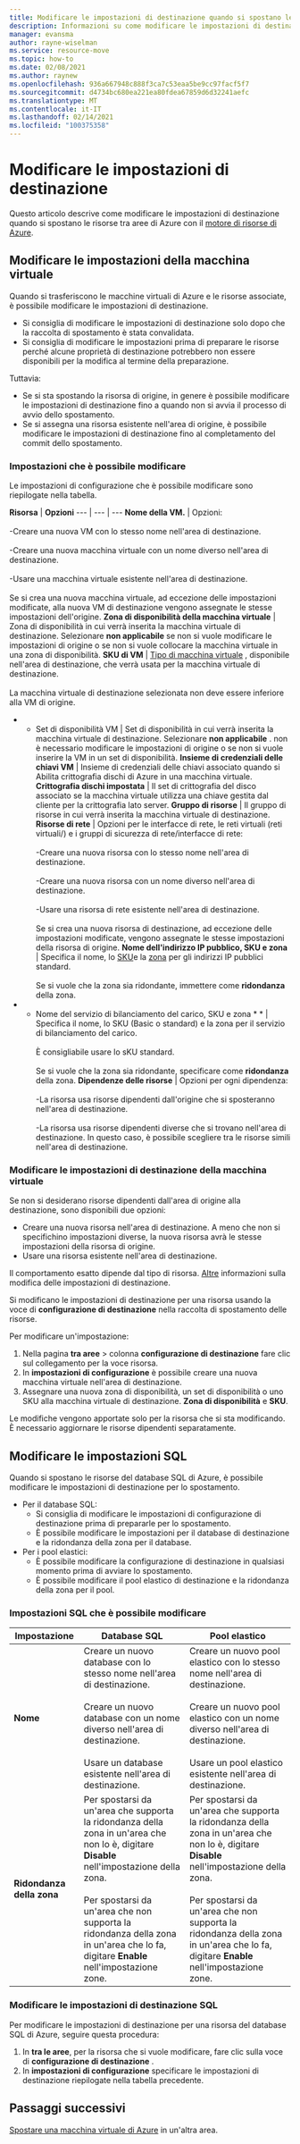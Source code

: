 ```yaml
---
title: Modificare le impostazioni di destinazione quando si spostano le VM di Azure tra le aree con Azure Resource Mover
description: Informazioni su come modificare le impostazioni di destinazione quando si spostano le VM di Azure tra le aree con Azure Resource Mover.
manager: evansma
author: rayne-wiselman
ms.service: resource-move
ms.topic: how-to
ms.date: 02/08/2021
ms.author: raynew
ms.openlocfilehash: 936a667948c888f3ca7c53eaa5be9cc97facf5f7
ms.sourcegitcommit: d4734bc680ea221ea80fdea67859d6d32241aefc
ms.translationtype: MT
ms.contentlocale: it-IT
ms.lasthandoff: 02/14/2021
ms.locfileid: "100375358"
---
```

# <a name="modify-destination-settings"></a>Modificare le impostazioni di destinazione

Questo articolo descrive come modificare le impostazioni di destinazione quando si spostano le risorse tra aree di Azure con il [motore di risorse di Azure](overview.md).


## <a name="modify-vm-settings"></a>Modificare le impostazioni della macchina virtuale

Quando si trasferiscono le macchine virtuali di Azure e le risorse associate, è possibile modificare le impostazioni di destinazione. 

- Si consiglia di modificare le impostazioni di destinazione solo dopo che la raccolta di spostamento è stata convalidata.
- Si consiglia di modificare le impostazioni prima di preparare le risorse perché alcune proprietà di destinazione potrebbero non essere disponibili per la modifica al termine della preparazione.

Tuttavia:
- Se si sta spostando la risorsa di origine, in genere è possibile modificare le impostazioni di destinazione fino a quando non si avvia il processo di avvio dello spostamento.
- Se si assegna una risorsa esistente nell'area di origine, è possibile modificare le impostazioni di destinazione fino al completamento del commit dello spostamento.

### <a name="settings-you-can-modify"></a>Impostazioni che è possibile modificare

Le impostazioni di configurazione che è possibile modificare sono riepilogate nella tabella.

**Risorsa** | **Opzioni** 
--- | --- | --- 
**Nome della VM.** | Opzioni:<br/><br/> -Creare una nuova VM con lo stesso nome nell'area di destinazione.<br/><br/> -Creare una nuova macchina virtuale con un nome diverso nell'area di destinazione.<br/><br/> -Usare una macchina virtuale esistente nell'area di destinazione.<br/><br/> Se si crea una nuova macchina virtuale, ad eccezione delle impostazioni modificate, alla nuova VM di destinazione vengono assegnate le stesse impostazioni dell'origine.
**Zona di disponibilità della macchina virtuale** | Zona di disponibilità in cui verrà inserita la macchina virtuale di destinazione. Selezionare **non applicabile** se non si vuole modificare le impostazioni di origine o se non si vuole collocare la macchina virtuale in una zona di disponibilità.
**SKU di VM** | [Tipo di macchina virtuale](https://azure.microsoft.com/pricing/details/virtual-machines/series/) , disponibile nell'area di destinazione, che verrà usata per la macchina virtuale di destinazione.<br/><br/> La macchina virtuale di destinazione selezionata non deve essere inferiore alla VM di origine.
* * Set di disponibilità VM | Set di disponibilità in cui verrà inserita la macchina virtuale di destinazione. Selezionare **non applicabile**  . non è necessario modificare le impostazioni di origine o se non si vuole inserire la VM in un set di disponibilità.
**Insieme di credenziali delle chiavi VM** | Insieme di credenziali delle chiavi associato quando si Abilita crittografia dischi di Azure in una macchina virtuale.
**Crittografia dischi impostata** | Il set di crittografia del disco associato se la macchina virtuale utilizza una chiave gestita dal cliente per la crittografia lato server.
**Gruppo di risorse** | Il gruppo di risorse in cui verrà inserita la macchina virtuale di destinazione.
**Risorse di rete** | Opzioni per le interfacce di rete, le reti virtuali (reti virtuali/) e i gruppi di sicurezza di rete/interfacce di rete:<br/><br/> -Creare una nuova risorsa con lo stesso nome nell'area di destinazione.<br/><br/> -Creare una nuova risorsa con un nome diverso nell'area di destinazione.<br/><br/> -Usare una risorsa di rete esistente nell'area di destinazione.<br/><br/> Se si crea una nuova risorsa di destinazione, ad eccezione delle impostazioni modificate, vengono assegnate le stesse impostazioni della risorsa di origine.
**Nome dell'indirizzo IP pubblico, SKU e zona** | Specifica il nome, lo [SKU](../virtual-network/public-ip-addresses.md#sku)e la [zona](../virtual-network/public-ip-addresses.md#standard) per gli indirizzi IP pubblici standard.<br/><br/> Se si vuole che la zona sia ridondante, immettere come **ridondanza** della zona.
* * Nome del servizio di bilanciamento del carico, SKU e zona * * | Specifica il nome, lo SKU (Basic o standard) e la zona per il servizio di bilanciamento del carico.<br/><br/> È consigliabile usare lo sKU standard.<br/><br/> Se si vuole che la zona sia ridondante, specificare come **ridondanza** della zona.
**Dipendenze delle risorse** | Opzioni per ogni dipendenza:<br/><br/>-La risorsa usa risorse dipendenti dall'origine che si sposteranno nell'area di destinazione.<br/><br/> -La risorsa usa risorse dipendenti diverse che si trovano nell'area di destinazione. In questo caso, è possibile scegliere tra le risorse simili nell'area di destinazione.

### <a name="edit-vm-destination-settings"></a>Modificare le impostazioni di destinazione della macchina virtuale

Se non si desiderano risorse dipendenti dall'area di origine alla destinazione, sono disponibili due opzioni:

- Creare una nuova risorsa nell'area di destinazione. A meno che non si specifichino impostazioni diverse, la nuova risorsa avrà le stesse impostazioni della risorsa di origine.
- Usare una risorsa esistente nell'area di destinazione.

Il comportamento esatto dipende dal tipo di risorsa. [Altre](modify-target-settings.md) informazioni sulla modifica delle impostazioni di destinazione.

Si modificano le impostazioni di destinazione per una risorsa usando la voce di **configurazione di destinazione** nella raccolta di spostamento delle risorse. 

Per modificare un'impostazione: 

1. Nella pagina **tra aree** > colonna **configurazione di destinazione** fare clic sul collegamento per la voce risorsa.
2. In **impostazioni di configurazione** è possibile creare una nuova macchina virtuale nell'area di destinazione.
3. Assegnare una nuova zona di disponibilità, un set di disponibilità o uno SKU alla macchina virtuale di destinazione. **Zona di disponibilità** e **SKU**.

Le modifiche vengono apportate solo per la risorsa che si sta modificando. È necessario aggiornare le risorse dipendenti separatamente.


## <a name="modify-sql-settings"></a>Modificare le impostazioni SQL

Quando si spostano le risorse del database SQL di Azure, è possibile modificare le impostazioni di destinazione per lo spostamento. 

- Per il database SQL:
    - Si consiglia di modificare le impostazioni di configurazione di destinazione prima di prepararle per lo spostamento.
    - È possibile modificare le impostazioni per il database di destinazione e la ridondanza della zona per il database.
- Per i pool elastici:
    -  È possibile modificare la configurazione di destinazione in qualsiasi momento prima di avviare lo spostamento.
    - È possibile modificare il pool elastico di destinazione e la ridondanza della zona per il pool. 

### <a name="sql-settings-you-can-modify"></a>Impostazioni SQL che è possibile modificare

**Impostazione** | **Database SQL** | **Pool elastico**
--- | --- | ---
**Nome** | Creare un nuovo database con lo stesso nome nell'area di destinazione.<br/><br/> Creare un nuovo database con un nome diverso nell'area di destinazione.<br/><br/> Usare un database esistente nell'area di destinazione. | Creare un nuovo pool elastico con lo stesso nome nell'area di destinazione.<br/><br/> Creare un nuovo pool elastico con un nome diverso nell'area di destinazione.<br/><br/> Usare un pool elastico esistente nell'area di destinazione.
**Ridondanza della zona** | Per spostarsi da un'area che supporta la ridondanza della zona in un'area che non lo è, digitare **Disable** nell'impostazione della zona.<br/><br/> Per spostarsi da un'area che non supporta la ridondanza della zona in un'area che lo fa, digitare **Enable** nell'impostazione zone. | Per spostarsi da un'area che supporta la ridondanza della zona in un'area che non lo è, digitare **Disable** nell'impostazione della zona.<br/><br/> Per spostarsi da un'area che non supporta la ridondanza della zona in un'area che lo fa, digitare **Enable** nell'impostazione zone.

### <a name="edit-sql-destination-settings"></a>Modificare le impostazioni di destinazione SQL

Per modificare le impostazioni di destinazione per una risorsa del database SQL di Azure, seguire questa procedura: 

1. In **tra le aree**, per la risorsa che si vuole modificare, fare clic sulla voce di **configurazione di destinazione** .
2. In **impostazioni di configurazione** specificare le impostazioni di destinazione riepilogate nella tabella precedente.

## <a name="next-steps"></a>Passaggi successivi

[Spostare una macchina virtuale di Azure](tutorial-move-region-virtual-machines.md) in un'altra area.
